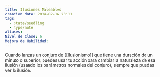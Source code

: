 ```yaml
---
title: Ilusiones Maleables
creation date: 2024-02-16 23:11
tags:
  - state/seedling
  - type/note
aliases: 
Nivel de Clase: 6
Mejora de Habilidad:
---
```

Cuando lanzas un conjuro de [[Ilusionismo]] que tiene una duración de un minuto o superior, puedes usar tu acción para cambiar la naturaleza de esa ilusión (usando los parámetros normales del conjuro), siempre que puedas ver la ilusión.



